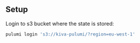 Setup
-----

Login to s3 bucket where the state is stored:

```bash
pulumi login 's3://kiva-pulumi/?region=eu-west-1'
```

